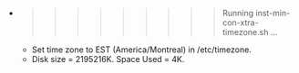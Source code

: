 * >>>>>>>>> Running inst-min-con-xtra-timezone.sh ...
  * Set time zone to EST (America/Montreal) in /etc/timezone.
  * Disk size = 2195216K. Space Used = 4K.
